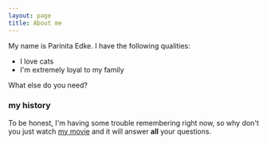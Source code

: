 ```yaml
---
layout: page
title: About me
---
```


My name is Parinita Edke. I have the following qualities:

- I love cats
- I'm extremely loyal to my family

What else do you need?

### my history

To be honest, I'm having some trouble remembering right now, so why don't you just watch [my movie](http://en.wikipedia.org/wiki/The_Princess_Bride_%28film%29) and it will answer **all** your questions.
